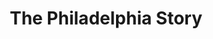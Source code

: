 ---
title: The Philadelphia Story
year: 1946
opening_date: 1946-01-18
closing_date: 1946-01-25
layout: productions
featured_image: 
image_caption:
image_credit:
playbill: 
category: 
Theatre: Theatre Jacksonville
Venue: Little Theatre
cast:
  Alexander (Sandy) Lord: Milton Rehberg
  C.K. Dexter Haven: Frank Davis
  Dinah Lord: Carole Coleman
  Dr. Parsons:
    - Albert Hedison
    - Seth Teasdale
  Elizabeth (Liz) Imbrie: Gerri Turbow
  Elsie: Sarah McRae
  George Kittredge: Joe Reaves
  Mac: Nicholas Volpe
  Macaulay (Mike) Connor: Jarl Victor
  Margaret Lord: Elva Stein
  May: Betty Thornton
  Seth Lord: A.D. Smith
  Thomas: Tom Keating
  Tracy Lord: Flonnie Anders
  William (Uncle Willie) Tracy: Roy Meischner
crew:
  Assistant Stage Manager: Tom Keating
  Director: L. Bramer Carlson
  Make-up Chairman: Elmo Lehman
  Make-up:
      - Lucy Dalton
  Music and Sound: Morty Turbow
  Painting and Construction:
    - Ann Hirth
    - Bradley Geiger
    - Bryant Simms
    - Carol Corbett
    - Dorothy Greenlaw
    - Edythe Guernsey, Jr.
    - Fontaine Heriot
    - Hinkley Greenlaw
    - Jacquelyn Trevine
    - Joyce Hall
    - Joyce Tritot
    - Judy Barsh
    - Maudie LeBrun
    - Morty Turbow
    - Natalie Hart
    - R.S. Heriot
    - Shirley Cadle
    - Simms
    - Virgia Noble
  Photographs in Lobby: Robert F. Marsh
  Portraits in Lobby: Nicholas Volpe
  Properties:
    - Betty Thornton
    - Frances Elliot
    - Jeanne Ostner
    - Martha Pattishal
    - Soula Smith
  Set and Lighting Design: Duke LeBrun
  Stage Manager: Helen Kriebs
  Switchboard: Dorothy Greenlaw
  Wardrobe:
    - Boots Royall
    - Edith Garrison
    - Gerda Bower
    - Laurine Moore
    - Louise Tennent, Jr.
    - Lucy Dalton
    - Meg Diamond
    - Sarah McRae
    - Virgina Smith
orchestra:
external_links:
---